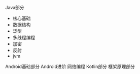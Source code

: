Java部分 [](../qa/answer/java部分合集.md)
* 核心基础
* 数据结构
* 泛型
* 多线程编程
* 加密
* 反射
* jvm

Android基础部分 [](answer/android.md)
Android进阶
网络编程
Kotlin部分
框架原理部分